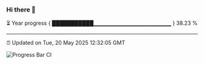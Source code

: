 ### Hi there 👋

⏳ Year progress { ███████████▁▁▁▁▁▁▁▁▁▁▁▁▁▁▁▁▁▁▁ } 38.23 %

---

⏰ Updated on Tue, 20 May 2025 12:32:05 GMT

![Progress Bar CI](https://github.com/liununu/liununu/workflows/Progress%20Bar%20CI/badge.svg)
